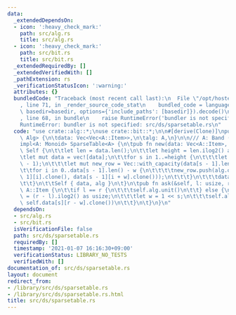 ```yaml
---
data:
  _extendedDependsOn:
  - icon: ':heavy_check_mark:'
    path: src/alg.rs
    title: src/alg.rs
  - icon: ':heavy_check_mark:'
    path: src/bit.rs
    title: src/bit.rs
  _extendedRequiredBy: []
  _extendedVerifiedWith: []
  _pathExtension: rs
  _verificationStatusIcon: ':warning:'
  attributes: {}
  bundledCode: "Traceback (most recent call last):\n  File \"/opt/hostedtoolcache/Python/3.9.1/x64/lib/python3.9/site-packages/onlinejudge_verify/documentation/build.py\"\
    , line 71, in _render_source_code_stat\n    bundled_code = language.bundle(stat.path,\
    \ basedir=basedir, options={'include_paths': [basedir]}).decode()\n  File \"/opt/hostedtoolcache/Python/3.9.1/x64/lib/python3.9/site-packages/onlinejudge_verify/languages/user_defined.py\"\
    , line 68, in bundle\n    raise RuntimeError('bundler is not specified: {}'.format(path.as_posix()))\n\
    RuntimeError: bundler is not specified: src/ds/sparsetable.rs\n"
  code: "use crate::alg::*;\nuse crate::bit::*;\n\n#[derive(Clone)]\npub struct SparseTable<A:\
    \ Alg> {\n\tdata: Vec<Vec<A::Item>>,\n\talg: A,\n}\n\n/// A: Band (x * x == x)\n\
    impl<A: Monoid> SparseTable<A> {\n\tpub fn new(data: Vec<A::Item>, alg: A) ->\
    \ Self {\n\t\tlet len = data.len();\n\t\tlet height = len.ilog2() as usize;\n\t\
    \tlet mut data = vec![data];\n\t\tfor s in 1..=height {\n\t\t\tlet w = 1 << (s\
    \ - 1);\n\t\t\tlet mut new_row = Vec::with_capacity(data[s - 1].len() - w);\n\t\
    \t\tfor i in 0..data[s - 1].len() - w {\n\t\t\t\tnew_row.push(alg.op(data[s -\
    \ 1][i].clone(), data[s - 1][i + w].clone()));\n\t\t\t}\n\t\t\tdata.push(new_row);\n\
    \t\t}\n\t\tSelf { data, alg }\n\t}\n\tpub fn ask(&self, l: usize, r: usize) ->\
    \ A::Item {\n\t\tif l == r {\n\t\t\tself.alg.unit()\n\t\t} else {\n\t\t\tlet s\
    \ = (r - l).ilog2() as usize;\n\t\t\tlet w = 1 << s;\n\t\t\tself.alg.op(self.data[s][l].clone(),\
    \ self.data[s][r - w].clone())\n\t\t}\n\t}\n}\n"
  dependsOn:
  - src/alg.rs
  - src/bit.rs
  isVerificationFile: false
  path: src/ds/sparsetable.rs
  requiredBy: []
  timestamp: '2021-01-07 16:16:30+09:00'
  verificationStatus: LIBRARY_NO_TESTS
  verifiedWith: []
documentation_of: src/ds/sparsetable.rs
layout: document
redirect_from:
- /library/src/ds/sparsetable.rs
- /library/src/ds/sparsetable.rs.html
title: src/ds/sparsetable.rs
---
```

